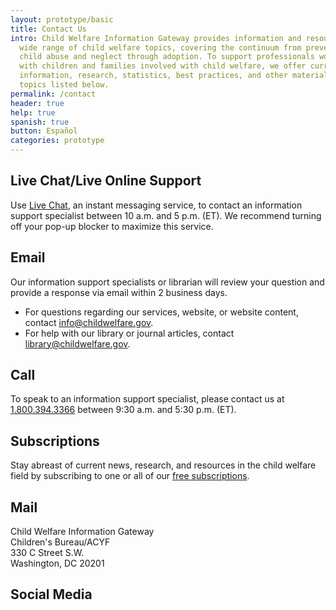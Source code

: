 ```yaml
---
layout: prototype/basic
title: Contact Us
intro: Child Welfare Information Gateway provides information and resources on a
  wide range of child welfare topics, covering the continuum from preventing
  child abuse and neglect through adoption. To support professionals working
  with children and families involved with child welfare, we offer current
  information, research, statistics, best practices, and other materials on the
  topics listed below.
permalink: /contact
header: true
help: true
spanish: true
button: Español
categories: prototype
---
```

## Live Chat/Live Online Support
Use [Live Chat](), an instant messaging service, to contact an information support specialist between 10 a.m. and 5 p.m. (ET). We recommend turning off your pop-up blocker to maximize this service.

## Email
Our information support specialists or librarian will review your question and provide a response via email within 2 business days.
- For questions regarding our services, website, or website content, contact [info@childwelfare.gov]().
- For help with our library or journal articles, contact [library@childwelfare.gov]().

## Call
To speak to an information support specialist, please contact us at [1.800.394.3366]() between 9:30 a.m. and 5:30 p.m. (ET).

## Subscriptions
Stay abreast of current news, research, and resources in the child welfare field by subscribing to one or all of our [free subscriptions]().

## Mail
Child Welfare Information Gateway  
Children's Bureau/ACYF   
330 C Street S.W.  
Washington, DC 20201

## Social Media
<svg class="usa-icon" aria-hidden="true" focusable="false" role="img">
  <use xlink:href="/assets/img/sprite.svg#facebook"></use>
</svg>
<svg class="usa-icon" aria-hidden="true" focusable="false" role="img">
  <use xlink:href="/assets/img/sprite.svg#twitter"></use>
</svg>
<svg class="usa-icon" aria-hidden="true" focusable="false" role="img">
  <use xlink:href="/assets/img/sprite.svg#youtube"></use>
</svg>

